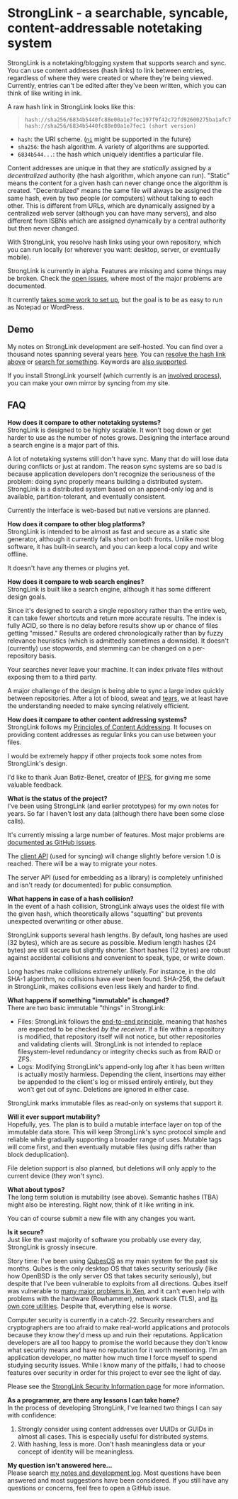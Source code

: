 StrongLink - a searchable, syncable, content-addressable notetaking system
==========================================================================

StrongLink is a notetaking/blogging system that supports search and sync. You can use content addresses (hash links) to link between entries, regardless of where they were created or where they're being viewed. Currently, entries can't be edited after they've been written, which you can think of like writing in ink.

A raw hash link in StrongLink looks like this:

>     hash://sha256/6834b5440fc88e00a1e7fec197f9f42c72fd92600275ba1afc7704e8e3bcd1ee
>     hash://sha256/6834b5440fc88e00a1e7fec1 (short version)

- `hash`: the URI scheme. ([`ni`](http://tools.ietf.org/html/rfc6920) might be supported in the future)
- `sha256`: the hash algorithm. A variety of algorithms are supported.
- `6834b544...`: the hash which uniquely identifies a particular file.

Content addresses are unique in that they are _statically_ assigned by a _decentralized_ authority (the hash algorithm, which anyone can run). "Static" means the content for a given hash can never change once the algorithm is created. "Decentralized" means the same file will always be assigned the same hash, even by two people (or computers) without talking to each other. This is different from URLs, which are dynamically assigned by a centralized web server (although you can have many servers), and also different from ISBNs which are assigned dynamically by a central authority but then never changed.

With StrongLink, you resolve hash links using your own repository, which you can run locally (or wherever you want: desktop, server, or eventually mobile).

StrongLink is currently in alpha. Features are missing and some things may be broken. Check the [open issues](https://github.com/btrask/stronglink/issues), where most of the major problems are documented.

It currently [takes some work to set up](https://github.com/btrask/stronglink/blob/master/INSTALL.md), but the goal is to be as easy to run as Notepad or WordPress.

Demo
----

My notes on StrongLink development are self-hosted. You can find over a thousand notes spanning several years [here](https://bentrask.com/). You can [resolve the hash link above](https://bentrask.com/?q=hash://sha256/6834b5440fc88e00a1e7fec197f9f42c72fd92600275ba1afc7704e8e3bcd1ee) or [search for something](https://bentrask.com/?q=Dave+Winer). Keywords are [also supported](https://bentrask.com/?q=keyword%3Dhumor).

If you install StrongLink yourself (which currently is an [involved process](https://github.com/btrask/stronglink/blob/master/INSTALL.md)), you can make your own mirror by syncing from my site.

FAQ
---

**How does it compare to other notetaking systems?**  
StrongLink is designed to be highly scalable. It won't bog down or get harder to use as the number of notes grows. Designing the interface around a search engine is a major part of this.

A lot of notetaking systems still don't have sync. Many that do will lose data during conflicts or just at random. The reason sync systems are so bad is because application developers don't recognize the seriousness of the problem: doing sync properly means building a distributed system. StrongLink is a distributed system based on an append-only log and is available, partition-tolerant, and eventually consistent.

Currently the interface is web-based but native versions are planned.

**How does it compare to other blog platforms?**  
StrongLink is intended to be almost as fast and secure as a static site generator, although it currently falls short on both fronts. Unlike most blog software, it has built-in search, and you can keep a local copy and write offline.

It doesn't have any themes or plugins yet.

**How does it compare to web search engines?**  
StrongLink is built like a search engine, although it has some different design goals.

Since it's designed to search a single repository rather than the entire web, it can take fewer shortcuts and return more accurate results. The index is fully ACID, so there is no delay before results show up or chance of files getting "missed." Results are ordered chronologically rather than by fuzzy relevance heuristics (which is admittedly sometimes a downside). It doesn't (currently) use stopwords, and stemming can be changed on a per-repository basis.

Your searches never leave your machine. It can index private files without exposing them to a third party.

A major challenge of the design is being able to sync a large index quickly between repositories. After a lot of blood, sweat and [tears](https://github.com/btrask/lsmdb/), we at least have the understanding needed to make syncing relatively efficient.

**How does it compare to other content addressing systems?**  
StrongLink follows my [Principles of Content Addressing](https://bentrask.com/notes/content-addressing.html). It focuses on providing content addresses as regular links you can use between your files.

I would be extremely happy if other projects took some notes from StrongLink's design.

I'd like to thank Juan Batiz-Benet, creator of [IPFS](http://ipfs.io/), for giving me some valuable feedback.

**What is the status of the project?**  
I've been using StrongLink (and earlier prototypes) for my own notes for years. So far I haven't lost any data (although there have been some close calls).

It's currently missing a large number of features. Most major problems are [documented as GitHub issues](https://github.com/btrask/stronglink/issues).

The [client API](https://github.com/btrask/stronglink/blob/master/client/README.md) (used for syncing) will change slightly before version 1.0 is reached. There will be a way to migrate your notes.

The server API (used for embedding as a library) is completely unfinished and isn't ready (or documented) for public consumption.

**What happens in case of a hash collision?**  
In the event of a hash collision, StrongLink always uses the oldest file with the given hash, which theoretically allows "squatting" but prevents unexpected overwriting or other abuse.

StrongLink supports several hash lengths. By default, long hashes are used (32 bytes), which are as secure as possible. Medium length hashes (24 bytes) are still secure but slightly shorter. Short hashes (12 bytes) are robust against accidental collisions and convenient to speak, type, or write down.

Long hashes make collisions extremely unlikely. For instance, in the old SHA-1 algorithm, no collisions have ever been found. SHA-256, the default in StrongLink, makes collisions even less likely and harder to find.

**What happens if something "immutable" is changed?**  
There are two basic immutable "things" in StrongLink:

- Files: StrongLink follows the [end-to-end principle](https://en.wikipedia.org/wiki/End_to_end_principle), meaning that hashes are expected to be checked _by the receiver_. If a file within a repository is modified, that repository itself will not notice, but other repositories and validating clients will. StrongLink is not intended to replace filesystem-level redundancy or integrity checks such as from RAID or ZFS.
- Logs: Modifying StrongLink's append-only log after it has been written is actually mostly harmless. Depending the client, insertions may either be appended to the client's log or missed entirely entirely, but they won't get out of sync. Deletions are ignored in either case.

StrongLink marks immutable files as read-only on systems that support it.

**Will it ever support mutability?**  
Hopefully, yes. The plan is to build a mutable interface layer on top of the immutable data store. This will keep StrongLink's sync protocol simple and reliable while gradually supporting a broader range of uses. Mutable tags will come first, and then eventually mutable files (using diffs rather than block deduplication).

File deletion support is also planned, but deletions will only apply to the current device (they won't sync).

**What about typos?**  
The long term solution is mutability (see above). Semantic hashes (TBA) might also be interesting. Right now, think of it like writing in ink.

You can of course submit a new file with any changes you want.

**Is it secure?**  
Just like the vast majority of software you probably use every day, StrongLink is grossly insecure.

Story time: I've been using [QubesOS](https://qubes-os.org/) as my main system for the past six months. Qubes is the only desktop OS that takes security seriously (like how OpenBSD is the only server OS that takes security seriously), but despite that I've been vulnerable to exploits from all directions. Qubes itself was vulnerable to [many major problems in Xen](http://xenbits.xen.org/xsa/), and it can't even help with problems with the hardware (Rowhammer), network stack (TLS), and [its own core utilities](https://groups.google.com/forum/#!topic/qubes-users/kR2fMpZFtV8). Despite that, everything else is _worse_.

Computer security is currently in a catch-22. Security researchers and cryptographers are too afraid to make real-world applications and protocols because they know they'd mess up and ruin their reputations. Application developers are all too happy to promise the world because they don't know what security means and have no reputation for it worth mentioning. I'm an application developer, no matter how much time I force myself to spend studying security issues. While I know many of the pitfalls, I had to choose features over security in order for this project to ever see the light of day.

Please see the [StrongLink Security Information page](https://github.com/btrask/stronglink/blob/master/SECURITY.md) for more information.

**As a programmer, are there any lessons I can take home?**  
In the process of developing StrongLink, I've learned two things I can say with confidence:

1. Strongly consider using content addresses over UUIDs or GUIDs in almost all cases. This is especially useful for distributed systems.
2. With hashing, less is more. Don't hash meaningless data or your concept of identity will be meaningless.

**My question isn't answered here...**  
Please search [my notes and development log](https://bentrask.com/). Most questions have been answered and most suggestions have been considered. If you still have any questions or concerns, feel free to open a GitHub issue.

